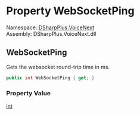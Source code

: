 # Property WebSocketPing

Namespace: [DSharpPlus.VoiceNext](DSharpPlus.VoiceNext.md)  
Assembly: DSharpPlus.VoiceNext.dll

## <a id="DSharpPlus_VoiceNext_VoiceNextConnection_WebSocketPing"></a>WebSocketPing

Gets the websocket round-trip time in ms.

```csharp
public int WebSocketPing { get; }
```

### Property Value

[int](https://learn.microsoft.com/dotnet/api/system.int32)

